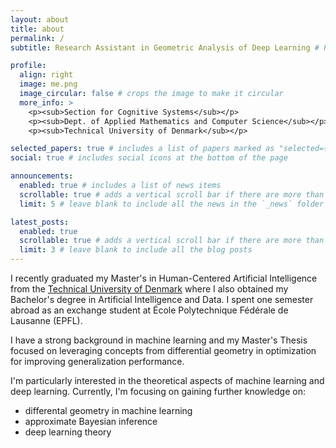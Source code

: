 ```yaml
---
layout: about
title: about
permalink: /
subtitle: Research Assistant in Geometric Analysis of Deep Learning # PhD Student in Geometric Approximate Bayesian Inference 

profile:
  align: right
  image: me.png
  image_circular: false # crops the image to make it circular
  more_info: >
    <p><sub>Section for Cognitive Systems</sub></p>
    <p><sub>Dept. of Applied Mathematics and Computer Science</sub></p>
    <p><sub>Technical University of Denmark</sub></p>

selected_papers: true # includes a list of papers marked as "selected={true}"
social: true # includes social icons at the bottom of the page

announcements:
  enabled: true # includes a list of news items
  scrollable: true # adds a vertical scroll bar if there are more than 3 news items
  limit: 5 # leave blank to include all the news in the `_news` folder

latest_posts:
  enabled: true
  scrollable: true # adds a vertical scroll bar if there are more than 3 new posts items
  limit: 3 # leave blank to include all the blog posts
---
```


I recently graduated my Master's in Human-Centered Artificial Intelligence from the [Technical University of Denmark](https://www.dtu.dk/english/education/graduate/msc-programmes/human-centered-artificial-intelligence) where I also obtained my Bachelor's degree in Artificial Intelligence and Data. I spent one semester abroad as an exchange student at École Polytechnique Fédérale de Lausanne (EPFL). 

I have a strong background in machine learning and my Master's Thesis focused on leveraging concepts from differential geometry in optimization for improving generalization performance.

I'm particularly interested in the theoretical aspects of machine learning and deep learning. Currently, I'm focusing on gaining further knowledge on:
- differental geometry in machine learning
- approximate Bayesian inference
- deep learning theory

<!-- 
Put your address / P.O. box / other info right below your picture. You can also disable any of these elements by editing `profile` property of the YAML header of your `_pages/about.md`. Edit `_bibliography/papers.bib` and Jekyll will render your [publications page](/al-folio/publications/) automatically. -->
